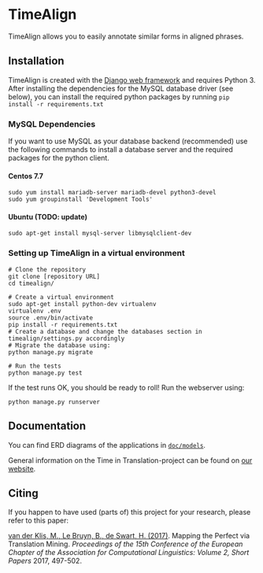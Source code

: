 # TimeAlign

TimeAlign allows you to easily annotate similar forms in aligned phrases.

## Installation

TimeAlign is created with the [Django web framework](https://www.djangoproject.com/) and requires Python 3.
After installing the dependencies for the MySQL database driver (see below), you can install the required python packages by running `pip install -r requirements.txt`

### MySQL Dependencies
If you want to use MySQL as your database backend (recommended) use the following commands to install a database server and the required packages for the python client.

#### Centos 7.7
    sudo yum install mariadb-server mariadb-devel python3-devel
    sudo yum groupinstall 'Development Tools'


#### Ubuntu (TODO: update)
    sudo apt-get install mysql-server libmysqlclient-dev


### Setting up TimeAlign in a virtual environment
    # Clone the repository
    git clone [repository URL]
    cd timealign/

    # Create a virtual environment
    sudo apt-get install python-dev virtualenv
    virtualenv .env
    source .env/bin/activate
    pip install -r requirements.txt
    # Create a database and change the databases section in timealign/settings.py accordingly
    # Migrate the database using:
    python manage.py migrate

    # Run the tests
    python manage.py test


If the test runs OK, you should be ready to roll! Run the webserver using:

    python manage.py runserver

## Documentation

You can find ERD diagrams of the applications in [`doc/models`](doc/models/README.md).

General information on the Time in Translation-project can be found on [our website](https://time-in-translation.hum.uu.nl/). 

## Citing

If you happen to have used (parts of) this project for your research, please refer to this paper:

[van der Klis, M., Le Bruyn, B., de Swart, H. (2017)](http://www.aclweb.org/anthology/E17-2080). Mapping the Perfect via Translation Mining. *Proceedings of the 15th Conference of the European Chapter of the Association for Computational Linguistics: Volume 2, Short Papers* 2017, 497-502.
